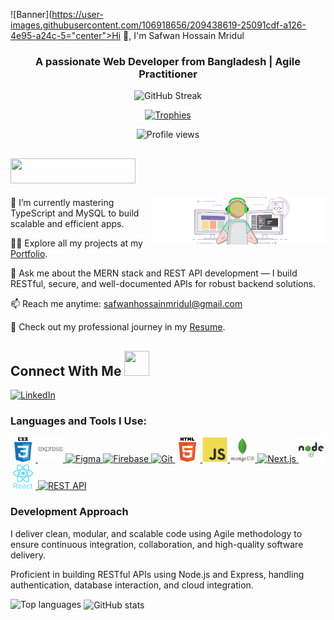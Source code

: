 ![Banner](https://user-images.githubusercontent.com/106918656/209438619-25091cdf-a126-4e95-a24c-5="center">Hi 👋, I'm Safwan Hossain Mridul</h1>

<h3 align="center">A passionate Web Developer from Bangladesh | Agile Practitioner</h3> <p align="center"> <img src="https://github-readme-streak-stats.herokuapp.com/?user=safwan169&" alt="GitHub Streak" /> </p> <p align="center"> <a href="https://github.com/safwan169/github-profile-trophy"> <img src="https://github-profile-trophy.vercel.app/?username=safwan169&row=1&column=6&theme=onedark" alt="Trophies"/> </a> </p> <p align="center"> <img src="https://komarev.com/ghpvc/?username=safwan169&label=Profile%20views&color=0e75b6&style=flat" alt="Profile views" /> </p> <h2> <img src="https://gist.githubusercontent.com/UddeshJain/90646446c86e45c494d6e69bfc3005f1/raw/b15bee8a8b85f8740795b92c1878ab8ed9ec2204/About%2520Me.gif" width="200px" height="40px" /> </h2> <img width="55%" align="right" alt="Github" src="https://raw.githubusercontent.com/leorrose/leorrose/master/readme_header.gif" />
🌱 I’m currently mastering TypeScript and MySQL to build scalable and efficient apps.

👨‍💻 Explore all my projects at my <a href="https://personalportfolio-self-six.vercel.app" >Portfolio</a>.

💬 Ask me about the MERN stack and REST API development — I build RESTful, secure, and well-documented APIs for robust backend solutions.

📫 Reach me anytime: safwanhossainmridul@gmail.com

📄 Check out my professional journey in my <a href="https://drive.google.com/file/d/1CVsot-QatPt6ROhyD_9qtKtUfwVfo14M/view?usp=sharing" >Resume</a>.

<h2>Connect With Me <img src="https://media2.giphy.com/media/al7grkbrCChTAPEfyh/giphy.gif?cid=ecf05e47a0n3gi1bfqntqmob8g9aid1oyj2wr3ds3mg700bl&rid=giphy.gif" width="40px" height="40px" /></h2> <p align="left"> <a href="https://www.linkedin.com/in/safwan16/" target="_blank"><img src="https://raw.githubusercontent.com/rahuldkjain/github-profile-readme-generator/master/src/images/icons/Social/linked-in-alt.svg" alt="LinkedIn" height="30" width="40" /></a> </p> <h3>Languages and Tools I Use:</h3> <p align="left"> <a href="https://www.w3schools.com/css/" target="_blank" rel="noreferrer"> <img src="https://raw.githubusercontent.com/devicons/devicon/master/icons/css3/css3-original-wordmark.svg" alt="CSS3" width="40" height="40"/> </a> <a href="https://expressjs.com" target="_blank" rel="noreferrer"> <img src="https://raw.githubusercontent.com/devicons/devicon/master/icons/express/express-original-wordmark.svg" alt="Express" width="40" height="40"/> </a> <a href="https://www.figma.com/" target="_blank" rel="noreferrer"> <img src="https://www.vectorlogo.zone/logos/figma/figma-icon.svg" alt="Figma" width="40" height="40"/> </a> <a href="https://firebase.google.com/" target="_blank" rel="noreferrer"> <img src="https://www.vectorlogo.zone/logos/firebase/firebase-icon.svg" alt="Firebase" width="40" height="40"/> </a> <a href="https://git-scm.com/" target="_blank" rel="noreferrer"> <img src="https://www.vectorlogo.zone/logos/git-scm/git-scm-icon.svg" alt="Git" width="40" height="40"/> </a> <a href="https://www.w3.org/html/" target="_blank" rel="noreferrer"> <img src="https://raw.githubusercontent.com/devicons/devicon/master/icons/html5/html5-original-wordmark.svg" alt="HTML5" width="40" height="40"/> </a> <a href="https://developer.mozilla.org/en-US/docs/Web/JavaScript" target="_blank" rel="noreferrer"> <img src="https://raw.githubusercontent.com/devicons/devicon/master/icons/javascript/javascript-original.svg" alt="JavaScript" width="40" height="40"/> </a> <a href="https://www.mongodb.com/" target="_blank" rel="noreferrer"> <img src="https://raw.githubusercontent.com/devicons/devicon/master/icons/mongodb/mongodb-original-wordmark.svg" alt="MongoDB" width="40" height="40"/> </a> <a href="https://nextjs.org/" target="_blank" rel="noreferrer"> <img src="https://cdn.worldvectorlogo.com/logos/nextjs-2.svg" alt="Next.js" width="40" height="40"/> </a> <a href="https://nodejs.org" target="_blank" rel="noreferrer"> <img src="https://raw.githubusercontent.com/devicons/devicon/master/icons/nodejs/nodejs-original-wordmark.svg" alt="Node.js" width="40" height="40"/> </a> <a href="https://reactjs.org/" target="_blank" rel="noreferrer"> <img src="https://raw.githubusercontent.com/devicons/devicon/master/icons/react/react-original-wordmark.svg" alt="React" width="40" height="40"/> </a> <a href="https://restfulapi.net/" target="_blank" rel="noreferrer"> <img src="https://img.icons8.com/ios-filled/50/000000/api.png" alt="REST API" width="40" height="40"/> </a> </p> <h3>Development Approach</h3>
I deliver clean, modular, and scalable code using Agile methodology to ensure continuous integration, collaboration, and high-quality software delivery.

Proficient in building RESTful APIs using Node.js and Express, handling authentication, database interaction, and cloud integration.

<p><img align="left" src="https://github-readme-stats.vercel.app/api/top-langs?username=safwan169&show_icons=true&locale=en&layout=compact" alt="Top languages" /></p> <p>&nbsp;<img align="center" src="https://github-readme-stats.vercel.app/api?username=safwan169&show_icons=true&locale=en" alt="GitHub stats" /></p>
